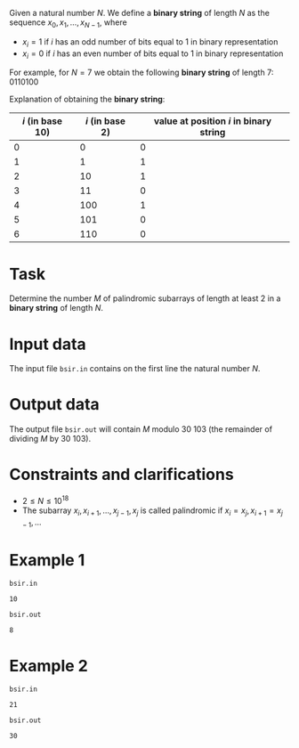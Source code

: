 
Given a natural number $N$.
We define a **binary string** of length $N$ as the sequence $x_0, x_1, \dots, x_{N-1}$, where

* $x_i = 1$ if $i$ has an odd number of bits equal to $1$ in binary representation
* $x_i = 0$ if $i$ has an even number of bits equal to $1$ in binary representation

For example, for $N = 7$ we obtain the following **binary string** of length $7$: $0110100$

Explanation of obtaining the **binary string**:

|$i$ (in base $10$)|$i$ (in base $2$)|value at position $i$ in **binary string**|
|-|-|-|
|0|0|0|
|1|1|1|
|2|10|1|
|3|11|0|
|4|100|1|
|5|101|0|
|6|110|0|

# Task

Determine the number $M$ of palindromic subarrays of length at least $2$ in a **binary string** of length $N$.

# Input data

The input file `bsir.in` contains on the first line the natural number $N$.

# Output data

The output file `bsir.out` will contain $M$ modulo $30\ 103$ (the remainder of dividing $M$ by $30\ 103$).

# Constraints and clarifications

* $2 \leq N \leq 10^{18}$
* The subarray $x_i, x_{i+1}, \dots, x_{j-1}, x_j$ is called palindromic if $x_i = x_j, x_{i+1} = x_{j-1}, \dots$

# Example 1

`bsir.in`
```
10
```

`bsir.out`
```
8
```

# Example 2

`bsir.in`
```
21
```

`bsir.out`
```
30
```
